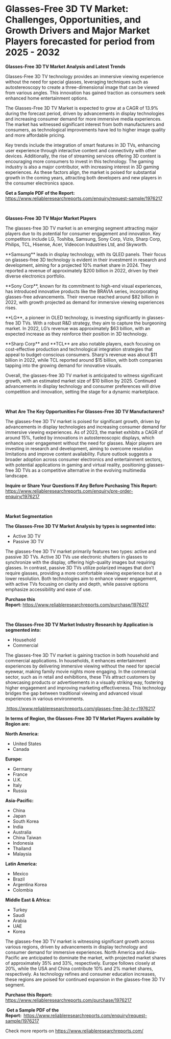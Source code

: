 <p><h1>Glasses-Free 3D TV Market: Challenges, Opportunities, and Growth Drivers and Major Market Players forecasted for period from 2025 - 2032</h1></p><p><strong>Glasses-Free 3D TV Market Analysis and Latest Trends</strong></p>
<p><p>Glasses-Free 3D TV technology provides an immersive viewing experience without the need for special glasses, leveraging techniques such as autostereoscopy to create a three-dimensional image that can be viewed from various angles. This innovation has gained traction as consumers seek enhanced home entertainment options. </p><p>The Glasses-Free 3D TV Market is expected to grow at a CAGR of 13.9% during the forecast period, driven by advancements in display technologies and increasing consumer demand for more immersive media experiences. The market has witnessed significant interest from both manufacturers and consumers, as technological improvements have led to higher image quality and more affordable pricing. </p><p>Key trends include the integration of smart features in 3D TVs, enhancing user experience through interactive content and connectivity with other devices. Additionally, the rise of streaming services offering 3D content is encouraging more consumers to invest in this technology. The gaming industry is also a major contributor, with increasing interest in 3D gaming experiences. As these factors align, the market is poised for substantial growth in the coming years, attracting both developers and new players in the consumer electronics space.</p></p>
<p><strong>Get a Sample PDF of the Report:&nbsp;</strong> <a href="https://www.reliableresearchreports.com/enquiry/request-sample/1976217?utm_campaign=3360&utm_medium=2&utm_source=Github&utm_content=ia&utm_term=06042025&utm_id=glasses-free-3d-tv">https://www.reliableresearchreports.com/enquiry/request-sample/1976217</a></p>
<p>&nbsp;</p>
<p><strong>Glasses-Free 3D TV Major Market Players</strong></p>
<p><p>The glasses-free 3D TV market is an emerging segment attracting major players due to its potential for consumer engagement and innovation. Key competitors include LG, Toshiba, Samsung, Sony Corp, Vizio, Sharp Corp, Philips, TCL, Hisense, Acer, Videocon Industries Ltd, and Skyworth.</p><p>**Samsung** leads in display technology, with its QLED panels. Their focus on glasses-free 3D technology is evident in their investment in research and development, aiming for a projected 10% market share in 2024. They reported a revenue of approximately $200 billion in 2022, driven by their diverse electronics portfolio.</p><p>**Sony Corp**, known for its commitment to high-end visual experiences, has introduced innovative products like the BRAVIA series, incorporating glasses-free advancements. Their revenue reached around $82 billion in 2022, with growth projected as demand for immersive viewing experiences rises.</p><p>**LG**, a pioneer in OLED technology, is investing significantly in glasses-free 3D TVs. With a robust R&D strategy, they aim to capture the burgeoning market. In 2022, LG’s revenue was approximately $63 billion, with an expected increase as they reinforce their position in 3D technology.</p><p>**Sharp Corp** and **TCL** are also notable players, each focusing on cost-effective production and technological integration strategies that appeal to budget-conscious consumers. Sharp's revenue was about $11 billion in 2022, while TCL reported around $15 billion, with both companies tapping into the growing demand for innovative visuals.</p><p>Overall, the glasses-free 3D TV market is anticipated to witness significant growth, with an estimated market size of $10 billion by 2025. Continued advancements in display technology and consumer preferences will drive competition and innovation, setting the stage for a dynamic marketplace.</p></p>
<p>&nbsp;</p>
<p><strong>What Are The Key Opportunities For Glasses-Free 3D TV Manufacturers?</strong></p>
<p><p>The glasses-free 3D TV market is poised for significant growth, driven by advancements in display technologies and increasing consumer demand for immersive viewing experiences. As of 2023, the market exhibits a CAGR of around 15%, fueled by innovations in autostereoscopic displays, which enhance user engagement without the need for glasses. Major players are investing in research and development, aiming to overcome resolution limitations and improve content availability. Future outlook suggests a broader adoption across consumer electronics and entertainment sectors, with potential applications in gaming and virtual reality, positioning glasses-free 3D TVs as a competitive alternative in the evolving multimedia landscape.</p></p>
<p><strong>Inquire or Share Your Questions If Any Before Purchasing This Report:</strong> <a href="https://www.reliableresearchreports.com/enquiry/pre-order-enquiry/1976217?utm_campaign=3360&utm_medium=2&utm_source=Github&utm_content=ia&utm_term=06042025&utm_id=glasses-free-3d-tv">https://www.reliableresearchreports.com/enquiry/pre-order-enquiry/1976217</a></p>
<p>&nbsp;</p>
<p><strong>Market Segmentation</strong></p>
<p><strong>The Glasses-Free 3D TV Market Analysis by types is segmented into:</strong></p>
<p><ul><li>Active 3D TV</li><li>Passive 3D TV</li></ul></p>
<p><p>The glasses-free 3D TV market primarily features two types: active and passive 3D TVs. Active 3D TVs use electronic shutters in glasses to synchronize with the display, offering high-quality images but requiring glasses. In contrast, passive 3D TVs utilize polarized images that don't require glasses, providing a more comfortable viewing experience but at a lower resolution. Both technologies aim to enhance viewer engagement, with active TVs focusing on clarity and depth, while passive options emphasize accessibility and ease of use.</p></p>
<p><strong>Purchase this Report:&nbsp;</strong><a href="https://www.reliableresearchreports.com/purchase/1976217?utm_campaign=3360&utm_medium=2&utm_source=Github&utm_content=ia&utm_term=06042025&utm_id=glasses-free-3d-tv">https://www.reliableresearchreports.com/purchase/1976217</a></p>
<p>&nbsp;</p>
<p><strong>The Glasses-Free 3D TV Market Industry Research by Application is segmented into:</strong></p>
<p><ul><li>Household</li><li>Commercial</li></ul></p>
<p><p>The glasses-free 3D TV market is gaining traction in both household and commercial applications. In households, it enhances entertainment experiences by delivering immersive viewing without the need for special eyewear, making family movie nights more engaging. In the commercial sector, such as in retail and exhibitions, these TVs attract customers by showcasing products or advertisements in a visually striking way, fostering higher engagement and improving marketing effectiveness. This technology bridges the gap between traditional viewing and advanced visual experiences in various environments.</p></p>
<p><a href="https://www.reliableresearchreports.com/glasses-free-3d-tv-r1976217?utm_campaign=3360&utm_medium=2&utm_source=Github&utm_content=ia&utm_term=06042025&utm_id=glasses-free-3d-tv">&nbsp;https://www.reliableresearchreports.com/glasses-free-3d-tv-r1976217</a></p>
<p><strong>In terms of Region, the Glasses-Free 3D TV Market Players available by Region are:</strong></p>
<p>
    <p> <strong> North America: </strong>
        <ul>
            <li>United States</li>
            <li>Canada</li>
        </ul>
        </p> 
    <p> <strong> Europe: </strong>
        <ul>
            <li>Germany</li>
            <li>France</li>
            <li>U.K.</li>
            <li>Italy</li>
            <li>Russia</li>
        </ul>
        </p> 
    <p> <strong> Asia-Pacific: </strong>
        <ul>
            <li>China</li>
            <li>Japan</li>
            <li>South Korea</li>
            <li>India</li>
            <li>Australia</li>
            <li>China Taiwan</li>
            <li>Indonesia</li>
            <li>Thailand</li>
            <li>Malaysia</li>
        </ul>
        </p> 
    <p> <strong> Latin America: </strong>
        <ul>
            <li>Mexico</li>
            <li>Brazil</li>
            <li>Argentina Korea</li>
            <li>Colombia</li>
        </ul>
        </p> 
    <p> <strong> Middle East & Africa: </strong>
        <ul>
            <li>Turkey</li>
            <li>Saudi</li>
            <li>Arabia</li>
            <li>UAE</li>
            <li>Korea</li>
        </ul>
    </p>
    </p>
<p><p>The glasses-free 3D TV market is witnessing significant growth across various regions, driven by advancements in display technology and consumer demand for immersive experiences. North America and Asia-Pacific are anticipated to dominate the market, with projected market shares of approximately 35% and 33%, respectively. Europe follows closely at 20%, while the USA and China contribute 10% and 2% market shares, respectively. As technology refines and consumer education increases, these regions are poised for continued expansion in the glasses-free 3D TV segment.</p></p>
<p><strong>Purchase this Report: </strong><a href="https://www.reliableresearchreports.com/purchase/1976217?utm_campaign=3360&utm_medium=2&utm_source=Github&utm_content=ia&utm_term=06042025&utm_id=glasses-free-3d-tv">https://www.reliableresearchreports.com/purchase/1976217</a></p>
<p>&nbsp;<strong>Get a Sample PDF of the Report:&nbsp;&nbsp;</strong><a href="https://www.reliableresearchreports.com/enquiry/request-sample/1976217?utm_campaign=3360&utm_medium=2&utm_source=Github&utm_content=ia&utm_term=06042025&utm_id=glasses-free-3d-tv">https://www.reliableresearchreports.com/enquiry/request-sample/1976217</a></p>
<p><strong></strong></p>
<p>Check more reports on <a href="https://www.reliableresearchreports.com/?utm_campaign=3360&utm_medium=2&utm_source=Github&utm_content=ia&utm_term=06042025&utm_id=glasses-free-3d-tv">https://www.reliableresearchreports.com/</a></p>